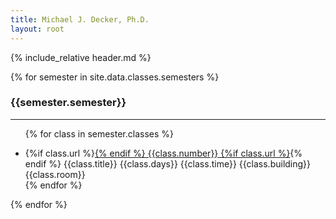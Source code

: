 ```yaml
---
title: Michael J. Decker, Ph.D.
layout: root
---
```


{% include_relative header.md %}

{% for semester in site.data.classes.semesters %}

<div markdown="1" class="schedule">

### {{semester.semester}}

---

<ul>

{% for class in semester.classes %}

<li><span  class=class_number>
{%if class.url %}<a href={{class.url}}>{% endif %}
{{class.number}}
{%if class.url %}</a>{% endif %}
</span> <span class=title>{{class.title}}</span> <span class=days>{{class.days}}</span> <span class=time>{{class.time}}</span> {{class.building}} {{class.room}}</li>
{% endfor %}

</ul>

</div>

{% endfor %}

